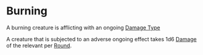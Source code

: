 # Burning

A burning creature is afflicting with an ongoing [Damage Type](../Combat/Damage%20Types/{Damage%20Types}.md)

A creature that is subjected to an adverse ongoing effect takes 1d6 [Damage](../Combat/Damage%20Types/{Damage%20Types}.md) of the relevant  per [Round](../Core%20Procedures/Round.md).
